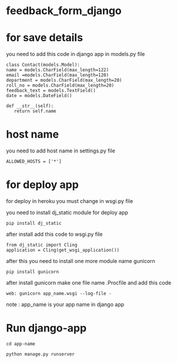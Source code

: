 # feedback_form_django

# for save details

you need to add this code in django app in models.py file
   ```shell
   class Contact(models.Model):
   name = models.CharField(max_length=122)
   email =models.CharField(max_length=120)
   department = models.CharField(max_length=20)
   roll_no = models.CharField(max_length=20)
   feedback_text = models.TextField()
   date = models.DateField()

   def __str__(self):
      return self.name
   ```
   

# host name

you need to add host name in settings.py file

   ```shell
   ALLOWED_HOSTS = ['*']
   ```
   
# for deploy app

for deploy in heroku you must change in wsgi.py file

you need to install dj_static module for deploy app
   
   ```shell
   pip install dj_static
   ```
   
   
after install add this code to wsgi.py file
   
   ```shell
   from dj_static import Cling
   application = Cling(get_wsgi_application())
   ```
   
   
   
after this you need to install one more module name gunicorn
   
   
   ```shell
   pip install gunicorn
   ```



after install gunicorn make one file name .Procfile and add this code
   ```shell
   web: gunicorn app_name.wsgi --log-file -
   ```
   
note : app_name is your app name in django app



# Run django-app

   ```shell
   cd app-name
   ```
   ```shell
   python manage.py runserver
   ```
